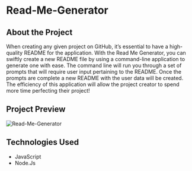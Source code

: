 # Read-Me-Generator

## About the Project
When creating any given project on GitHub, it’s essential to have a high-quality README for the application. With the Read Me Generator, you can swiftly create a new README file by using a command-line application to generate one with ease. The command line will run you through a set of prompts that will require user input pertaining to the README. Once the prompts are complete a new README with the user data will be created. The efficiency of this application will allow the project creator to spend more time perfecting their project! 

## Project Preview
![Read-Me-Generator](assets/readmegenerator.gif)

## Technologies Used
- JavaScript
- Node.Js